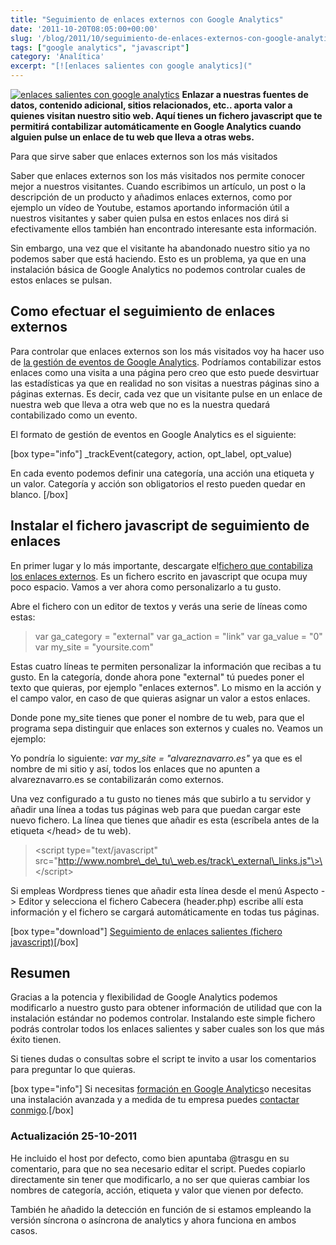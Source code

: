```yaml
---
title: "Seguimiento de enlaces externos con Google Analytics"
date: '2011-10-20T08:05:00+00:00'
slug: '/blog/2011/10/seguimiento-de-enlaces-externos-con-google-analytics'
tags: ["google analytics", "javascript"]
category: 'Analítica'
excerpt: "[![enlaces salientes con google analytics]("
---
```

[![enlaces salientes con google analytics](http://static.squarespace.com/static/5303797ae4b0c6ad9e43f072/5303ce80e4b0400995a883d6/5303cf4be4b0400995a88c13/1392758603793/enlaces-salientes.png?format=original "enlaces-salientes")](http://static.squarespace.com/static/5303797ae4b0c6ad9e43f072/5303ce80e4b0400995a883d6/5303cf4be4b0400995a88c10/1392758603595/?format=original) **Enlazar a nuestras fuentes de datos, contenido adicional, sitios relacionados, etc.. aporta valor a quienes visitan nuestro sitio web. Aquí tienes un fichero javascript que te permitirá contabilizar automáticamente en Google Analytics cuando alguien pulse un enlace de tu web que lleva a otras webs.** 









<!--more-->

Para que sirve saber que enlaces externos son los más visitados

Saber que enlaces externos son los más visitados nos permite conocer mejor a nuestros visitantes. Cuando escribimos un artículo, un post o la descripción de un producto y añadimos enlaces externos, como por ejemplo un vídeo de Youtube, estamos aportando información útil a nuestros visitantes y saber quien pulsa en estos enlaces nos dirá si efectivamente ellos también han encontrado interesante esta información.

Sin embargo, una vez que el visitante ha abandonado nuestro sitio ya no podemos saber que está haciendo. Esto es un problema, ya que en una instalación básica de Google Analytics no podemos controlar cuales de estos enlaces se pulsan.

## Como efectuar el seguimiento de enlaces externos

Para controlar que enlaces externos son los más visitados voy ha hacer uso de [la gestión de eventos de Google Analytics](http://code.google.com/apis/analytics/docs/tracking/eventTrackerGuide.html "google analytics events"). Podríamos contabilizar estos enlaces como una visita a una página pero creo que esto puede desvirtuar las estadísticas ya que en realidad no son visitas a nuestras páginas sino a páginas externas. Es decir, cada vez que un visitante pulse en un enlace de nuestra web que lleva a otra web que no es la nuestra quedará contabilizado como un evento.

El formato de gestión de eventos en Google Analytics es el siguiente:

[box type="info"] \_trackEvent(category, action, opt\_label, opt\_value)

En cada evento podemos definir una categoría, una acción una etiqueta y un valor. Categoría y acción son obligatorios el resto pueden quedar en blanco. [/box]

## Instalar el fichero javascript de seguimiento de enlaces

En primer lugar y lo más importante, descargate el[fichero que contabiliza los enlaces externos](http://static.squarespace.com/static/5303797ae4b0c6ad9e43f072/5303ce80e4b0400995a883d6/5303cf4be4b0400995a88c17/1392758603996/track_external_links1.js?format=original "contabilizar enlaces externos en google analytics"). Es un fichero escrito en javascript que ocupa muy poco espacio. Vamos a ver ahora como personalizarlo a tu gusto.

Abre el fichero con un editor de textos y verás una serie de líneas como estas:

> var ga\_category = "external" var ga\_action = "link" var ga\_value = "0" var my\_site = "yoursite.com"

Estas cuatro líneas te permiten personalizar la información que recibas a tu gusto. En la categoría, donde ahora pone "external" tú puedes poner el texto que quieras, por ejemplo "enlaces externos". Lo mismo en la acción y el campo valor, en caso de que quieras asignar un valor a estos enlaces.

Donde pone my\_site tienes que poner el nombre de tu web, para que el programa sepa distinguir que enlaces son externos y cuales no. Veamos un ejemplo:

Yo pondría lo siguiente: _var my\_site = "alvareznavarro.es"_ ya que es el nombre de mi sitio y así, todos los enlaces que no apunten a alvareznavarro.es se contabilizarán como externos.

Una vez configurado a tu gusto no tienes más que subirlo a tu servidor y añadir una línea a todas tus páginas web para que puedan cargar este nuevo fichero. La línea que tienes que añadir es esta (escríbela antes de la etiqueta \</head\> de tu web).

> \<script type="text/javascript" src="http://www.nombre\_de\_tu\_web.es/track\_external\_links.js"\>\</script\>

Si empleas Wordpress tienes que añadir esta línea desde el menú Aspecto -\> Editor y selecciona el fichero Cabecera (header.php) escribe allí esta información y el fichero se cargará automáticamente en todas tus páginas.

[box type="download"] [Seguimiento de enlaces salientes (fichero javascript)](http://static.squarespace.com/static/5303797ae4b0c6ad9e43f072/5303ce80e4b0400995a883d6/5303cf4be4b0400995a88c17/1392758603996/track_external_links1.js?format=original "seguimiento automático de enlaces salientes")[/box]

## Resumen

Gracias a la potencia y flexibilidad de Google Analytics podemos modificarlo a nuestro gusto para obtener información de utilidad que con la instalación estándar no podemos controlar. Instalando este simple fichero podrás controlar todos los enlaces salientes y saber cuales son los que más éxito tienen.

Si tienes dudas o consultas sobre el script te invito a usar los comentarios para preguntar lo que quieras.

[box type="info"] Si necesitas [formación en Google Analytics](http://static.squarespace.com/static/5303797ae4b0c6ad9e43f072/5303ce80e4b0400995a883d6/5303cf4be4b0400995a88c0d/1392758603307/?format=original "Formación personalizada en Google Analytics para empresas")o necesitas una instalación avanzada y a medida de tu empresa puedes [contactar conmigo](http://static.squarespace.com/static/5303797ae4b0c6ad9e43f072/5303ce80e4b0400995a883d6/5303cf44e4b0400995a88ba5/1392758596086/?format=original "Contactar formación google analytics").[/box]

### Actualización 25-10-2011

He incluido el host por defecto, como bien apuntaba @trasgu en su comentario, para que no sea necesario editar el script. Puedes copiarlo directamente sin tener que modificarlo, a no ser que quieras cambiar los nombres de categoría, acción, etiqueta y valor que vienen por defecto.

También he añadido la detección en función de si estamos empleando la versión síncrona o asíncrona de analytics y ahora funciona en ambos casos.

